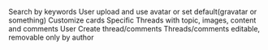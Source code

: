 Search by keywords
User upload and use avatar or set default(gravatar or something)
Customize cards
Specific Threads with topic, images, content and comments
User Create thread/comments
Threads/comments editable, removable only by author
